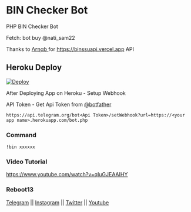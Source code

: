 # BIN Checker Bot

PHP BIN Checker Bot

Fetch: bot buy @nati_sam22

Thanks to [Λгɳαɓ <XLR8/>](https://telegram.me/Arnab431) for  https://binssuapi.vercel.app API

## Heroku Deploy
[![Deploy](https://www.herokucdn.com/deploy/button.svg)](https://heroku.com/deploy?template=https://github.com/reboot13-git/bin-checker-bot)

After Deploying App on Heroku - Setup Webhook

API Token - Get Api Token from [@botfather](https://telegram.me/botfather)


`https://api.telegram.org/bot<Api Token>/setWebhook?url=https://<your app name>.herokuapp.com/bot.php`


### Command

`!bin xxxxxx`

### Video Tutorial

https://www.youtube.com/watch?v=qIuGJEAAIHY

### Reboot13

[Telegram](https://telegram.me/reboot13_dev) || [Instagram](https://instagram.com/reboot13_dev) || [Twitter](https://twitter.com/reboot13_dev) || [Youtube](https://youtube.com/krutikraut) 
